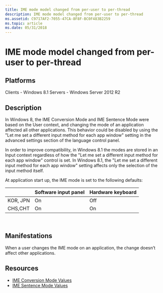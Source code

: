 ```yaml
---
title: IME mode model changed from per-user to per-thread
description: IME mode model changed from per-user to per-thread
ms.assetid: C9717AF2-7055-47CA-8F8F-BC0F483B2259
ms.topic: article
ms.date: 05/31/2018
---
```


# IME mode model changed from per-user to per-thread

## Platforms

<dl> Clients - Windows 8.1  
Servers - Windows Server 2012 R2  
</dl>

## Description

In Windows 8, the IME Conversion Mode and IME Sentence Mode were based on the User context, and changing the mode of an application affected all other applications. This behavior could be disabled by using the "Let me set a different input method for each app window" setting in the advanced settings section of the language control panel.

In order to improve compatibility, in Windows 8.1 the modes are stored in an Input context regardless of how the "Let me set a different input method for each app window" control is set. In Windows 8.1, the "Let me set a different input method for each app window" setting affects only the selection of the input method itself.

At application start up, the IME mode is set to the following defaults:



|          | Software input panel | Hardware keyboard |
|----------|----------------------|-------------------|
| KOR, JPN | On                   | Off               |
| CHS,CHT  | On                   | On                |



 

## Manifestations

When a user changes the IME mode on an application, the change doesn’t affect other applications.

## Resources

-   [IME Conversion Mode Values](https://go.microsoft.com/fwlink/p/?LinkID=327523)
-   [IME Sentence Mode Values](https://go.microsoft.com/fwlink/p/?LinkID=327524)

 

 




